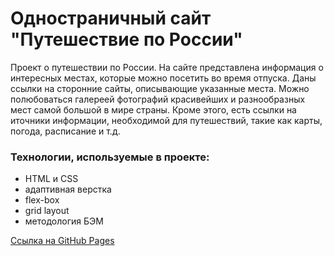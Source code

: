 # Одностраничный сайт "Путешествие по России"

Проект о путешествии по России. На сайте представлена информация о интересных местах, которые можно посетить во время отпуска. Даны ссылки на сторонние сайты, описывающие указанные места. Можно полюбоваться галереей фотографий красивейших и разнообразных мест самой большой в мире страны. Кроме этого, есть ссылки на иточники информации, необходимой для путешествий, такие как карты, погода, расписание и т.д.

### Технологии, используемые в проекте:
* HTML и CSS
* адаптивная верстка
* flex-box
* grid layout
* методология БЭМ


[Ссылка на GitHub Pages](https://tatiana-pavlova.github.io/russian-travel/index.html)

